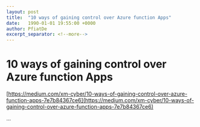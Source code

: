 ```yaml
---
layout: post
title:  "10 ways of gaining control over Azure function Apps"
date:   1990-01-01 19:55:00 +0000
author: PfiatDe
excerpt_separator: <!--more-->
---
```


# 10 ways of gaining control over Azure function Apps

[https://medium.com/xm-cyber/10-ways-of-gaining-control-over-azure-function-apps-7e7b84367ce6](https://medium.com/xm-cyber/10-ways-of-gaining-control-over-azure-function-apps-7e7b84367ce6)

...
<!--more-->
